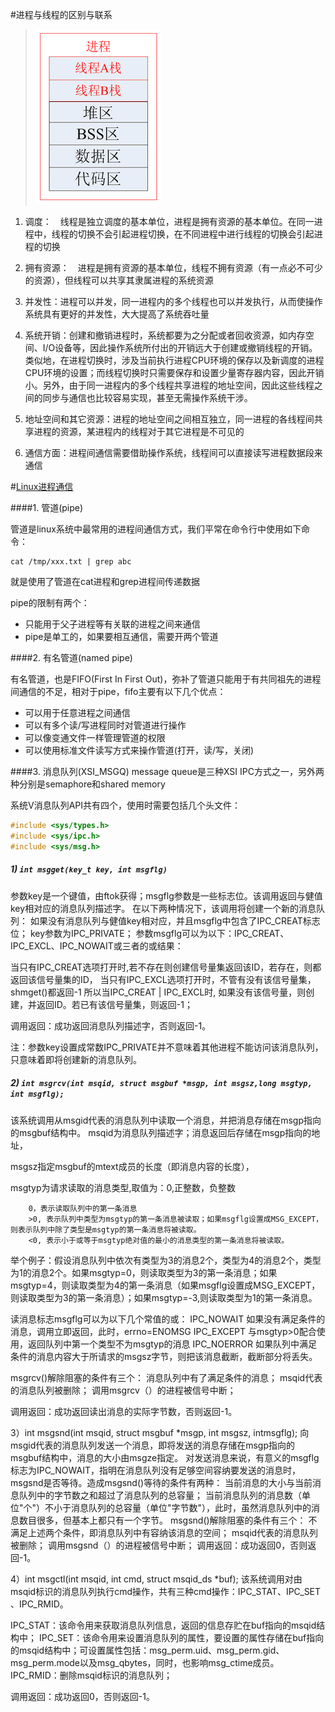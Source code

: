 #进程与线程的区别与联系

> ![](/assets/20150603133335514.png)


1. 调度：　线程是独立调度的基本单位，进程是拥有资源的基本单位。在同一进程中，线程的切换不会引起进程切换，在不同进程中进行线程的切换会引起进程的切换

2. 拥有资源：　进程是拥有资源的基本单位，线程不拥有资源（有一点必不可少的资源），但线程可以共享其隶属进程的系统资源

3. 并发性：进程可以并发，同一进程内的多个线程也可以并发执行，从而使操作系统具有更好的并发性，大大提高了系统吞吐量

4. 系统开销：创建和撤销进程时，系统都要为之分配或者回收资源，如内存空间、I/O设备等，因此操作系统所付出的开销远大于创建或撤销线程的开销。类似地，在进程切换时，涉及当前执行进程CPU环境的保存以及新调度的进程CPU环境的设置；而线程切换时只需要保存和设置少量寄存器内容，因此开销小。另外，由于同一进程内的多个线程共享进程的地址空间，因此这些线程之间的同步与通信也比较容易实现，甚至无需操作系统干涉。

5. 地址空间和其它资源：进程的地址空间之间相互独立，同一进程的各线程间共享进程的资源，某进程内的线程对于其它进程是不可见的

6. 通信方面：进程间通信需要借助操作系统，线程间可以直接读写进程数据段来通信

#[Linux进程通信](https://github.com/clpsz/linux-ipcs)

####1. 管道(pipe)

管道是linux系统中最常用的进程间通信方式，我们平常在命令行中使用如下命令：
```shell
cat /tmp/xxx.txt | grep abc
```
就是使用了管道在cat进程和grep进程间传递数据

pipe的限制有两个：

* 只能用于父子进程等有关联的进程之间来通信
* pipe是单工的，如果要相互通信，需要开两个管道


####2. 有名管道(named pipe)

有名管道，也是FIFO(First In First Out)，弥补了管道只能用于有共同祖先的进程间通信的不足，相对于pipe，fifo主要有以下几个优点：

* 可以用于任意进程之间通信
* 可以有多个读/写进程同时对管道进行操作
* 可以像变通文件一样管理管道的权限
* 可以使用标准文件读写方式来操作管道(打开，读/写，关闭)

####3. 消息队列(XSI_MSGQ)
message queue是三种XSI IPC方式之一，另外两种分别是semaphore和shared memory


系统V消息队列API共有四个，使用时需要包括几个头文件：

```c++
#include <sys/types.h>
#include <sys/ipc.h>
#include <sys/msg.h>
```

##### 1) `int msgget(key_t key, int msgflg)`

参数key是一个键值，由ftok获得；msgflg参数是一些标志位。该调用返回与健值key相对应的消息队列描述字。
在以下两种情况下，该调用将创建一个新的消息队列：
如果没有消息队列与健值key相对应，并且msgflg中包含了IPC_CREAT标志位；
key参数为IPC_PRIVATE；
参数msgflg可以为以下：IPC_CREAT、IPC_EXCL、IPC_NOWAIT或三者的或结果：

当只有IPC_CREAT选项打开时,若不存在则创建信号量集返回该ID，若存在，则都返回该信号量集的ID，
当只有IPC_EXCL选项打开时，不管有没有该信号量集，shmget()都返回-1
所以当IPC_CREAT | IPC_EXCL时, 如果没有该信号量，则创建，并返回ID。若已有该信号量集，则返回-1；


调用返回：成功返回消息队列描述字，否则返回-1。

注：参数key设置成常数IPC_PRIVATE并不意味着其他进程不能访问该消息队列，只意味着即将创建新的消息队列。


##### 2) `int msgrcv(int msqid, struct msgbuf *msgp, int msgsz,long msgtyp, int msgflg);`

该系统调用从msgid代表的消息队列中读取一个消息，并把消息存储在msgp指向的msgbuf结构中。
msqid为消息队列描述字；消息返回后存储在msgp指向的地址，

msgsz指定msgbuf的mtext成员的长度（即消息内容的长度），

msgtyp为请求读取的消息类型,取值为：0,正整数，负整数
```
    0，表示读取队列中的第一条消息
    >0, 表示队列中类型为msgtyp的第一条消息被读取；如果msgflg设置成MSG_EXCEPT，则表示队列中除了类型是msgtyp的第一条消息将被读取。
    <0, 表示小于或等于msgtyp绝对值的最小的消息类型的第一条消息将被读取。
```

举个例子：假设消息队列中依次有类型为3的消息2个，类型为4的消息2个，类型为1的消息2个。如果msgtyp=0，则读取类型为3的第一条消息；如果msgtyp=4，则读取类型为4的第一条消息（如果msgflg设置成MSG_EXCEPT，则读取类型为3的第一条消息）；如果msgtyp=-3,则读取类型为1的第一条消息。

读消息标志msgflg可以为以下几个常值的或：
IPC_NOWAIT 如果没有满足条件的消息，调用立即返回，此时，errno=ENOMSG
IPC_EXCEPT 与msgtyp>0配合使用，返回队列中第一个类型不为msgtyp的消息
IPC_NOERROR 如果队列中满足条件的消息内容大于所请求的msgsz字节，则把该消息截断，截断部分将丢失。

msgrcv()解除阻塞的条件有三个：
消息队列中有了满足条件的消息；
msqid代表的消息队列被删除；
调用msgrcv（）的进程被信号中断；

调用返回：成功返回读出消息的实际字节数，否则返回-1。

3）int msgsnd(int msqid, struct msgbuf *msgp, int msgsz, intmsgflg);
向msgid代表的消息队列发送一个消息，即将发送的消息存储在msgp指向的msgbuf结构中，消息的大小由msgze指定。
对发送消息来说，有意义的msgflg标志为IPC_NOWAIT，指明在消息队列没有足够空间容纳要发送的消息时，msgsnd是否等待。造成msgsnd()等待的条件有两种：
当前消息的大小与当前消息队列中的字节数之和超过了消息队列的总容量；
当前消息队列的消息数（单位"个"）不小于消息队列的总容量（单位"字节数"），此时，虽然消息队列中的消息数目很多，但基本上都只有一个字节。
msgsnd()解除阻塞的条件有三个：
不满足上述两个条件，即消息队列中有容纳该消息的空间；
msqid代表的消息队列被删除；
调用msgsnd（）的进程被信号中断；
调用返回：成功返回0，否则返回-1。

4）int msgctl(int msqid, int cmd, struct msqid_ds *buf);
该系统调用对由msqid标识的消息队列执行cmd操作，共有三种cmd操作：IPC_STAT、IPC_SET 、IPC_RMID。

IPC_STAT：该命令用来获取消息队列信息，返回的信息存贮在buf指向的msqid结构中；
IPC_SET：该命令用来设置消息队列的属性，要设置的属性存储在buf指向的msqid结构中；可设置属性包括：msg_perm.uid、msg_perm.gid、msg_perm.mode以及msg_qbytes，同时，也影响msg_ctime成员。
IPC_RMID：删除msqid标识的消息队列；

调用返回：成功返回0，否则返回-1。





